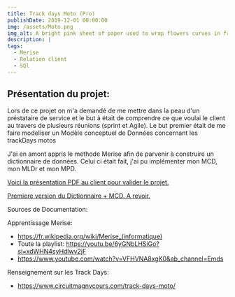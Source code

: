 ```yaml
---
title: Track days Moto (Pro)
publishDate: 2019-12-01 00:00:00
img: /assets/Moto.png
img_alt: A bright pink sheet of paper used to wrap flowers curves in front of rich blue background
description: |
tags:
  - Merise
  - Relation client
  - SQl
---
```


## Présentation du projet:

Lors de ce projet on m'a demandé de me mettre dans la peau d'un préstataire de service et le but à était de comprendre ce que voulai le client au travers de plusieurs réunions (sprint et Agile). Le but premier était de me faire modeliser un Modèle conceptuel de Données concernant les trackDays motos

J'ai en amont appris le methode Merise afin de parvenir à construire un dictionnaire de données. Celui ci était fait, j'ai pu implémenter mon MCD, mon MLDr et mon MPD.

[Voici la présentation PDF au client pour valider le projet.](/public/assets/trackDay.pdf)

[Premiere version du Dictionnaire + MCD. A revoir.](/public/assets/dictionnaire.pdf)




Sources de Documentation:

Apprentissage Merise:
  - https://fr.wikipedia.org/wiki/Merise_(informatique)
  - Toute la playlist: https://youtu.be/6yGNbLHSiGo?si=xdWHN4syHdlwv2jF
  - https://www.youtube.com/watch?v=VFHVNA8xgK0&ab_channel=Emds

Renseignement sur les Track Days:
  - https://www.circuitmagnycours.com/track-days-moto/